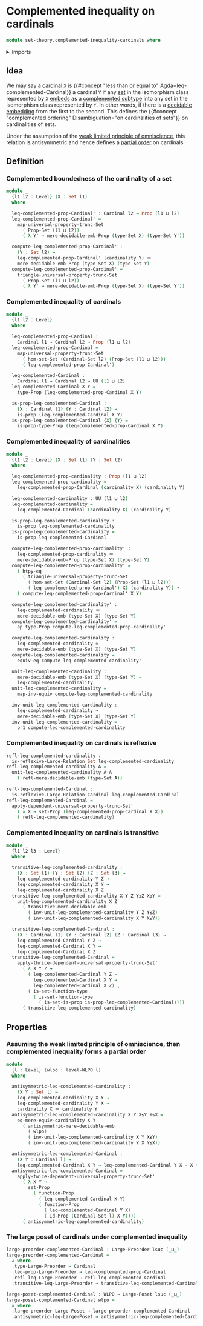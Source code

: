 # Complemented inequality on cardinals

```agda
module set-theory.complemented-inequality-cardinals where
```

<details><summary>Imports</summary>

```agda
open import foundation.action-on-identifications-functions
open import foundation.dependent-pair-types
open import foundation.equivalences
open import foundation.function-extensionality
open import foundation.identity-types
open import foundation.large-binary-relations
open import foundation.mere-decidable-embeddings
open import foundation.propositional-extensionality
open import foundation.propositions
open import foundation.set-truncations
open import foundation.sets
open import foundation.univalence
open import foundation.universe-levels
open import foundation.weak-limited-principle-of-omniscience

open import order-theory.large-posets
open import order-theory.large-preorders

open import set-theory.cardinals
open import set-theory.equality-cardinals
```

</details>

## Idea

We may say a [cardinal](set-theory.cardinals.md) `X` is
{{#concept "less than or equal to" Agda=leq-complemented-Cardinal}} a cardinal
`Y` if any [set](foundation-core.sets.md) in the isomorphism class represented
by `X` [embeds](foundation-core.embeddings.md) as a
[complemented subtype](foundation.decidable-subtypes.md) into any set in the
isomorphism class represented by `Y`. In other words, if there is a
[decidable embedding](foundation.decidable-embeddings.md) from the first to the
second. This defines the
{{#concept "complemented ordering" Disambiguation="on cardinalities of sets"}}
on cardinalities of sets.

Under the assumption of the
[weak limited principle of omniscience](foundation.weak-limited-principle-of-omniscience.md),
this relation is antisymmetric and hence defines a
[partial order](order-theory.posets.md) on cardinals.

## Definition

### Complemented boundedness of the cardinality of a set

```agda
module _
  {l1 l2 : Level} (X : Set l1)
  where

  leq-complemented-prop-Cardinal' : Cardinal l2 → Prop (l1 ⊔ l2)
  leq-complemented-prop-Cardinal' =
    map-universal-property-trunc-Set
      ( Prop-Set (l1 ⊔ l2))
      ( λ Y' → mere-decidable-emb-Prop (type-Set X) (type-Set Y'))

  compute-leq-complemented-prop-Cardinal' :
    (Y : Set l2) →
    leq-complemented-prop-Cardinal' (cardinality Y) ＝
    mere-decidable-emb-Prop (type-Set X) (type-Set Y)
  compute-leq-complemented-prop-Cardinal' =
    triangle-universal-property-trunc-Set
      ( Prop-Set (l1 ⊔ l2))
      ( λ Y' → mere-decidable-emb-Prop (type-Set X) (type-Set Y'))
```

### Complemented inequality of cardinals

```agda
module _
  {l1 l2 : Level}
  where

  leq-complemented-prop-Cardinal :
    Cardinal l1 → Cardinal l2 → Prop (l1 ⊔ l2)
  leq-complemented-prop-Cardinal =
    map-universal-property-trunc-Set
      ( hom-set-Set (Cardinal-Set l2) (Prop-Set (l1 ⊔ l2)))
      ( leq-complemented-prop-Cardinal')

  leq-complemented-Cardinal :
    Cardinal l1 → Cardinal l2 → UU (l1 ⊔ l2)
  leq-complemented-Cardinal X Y =
    type-Prop (leq-complemented-prop-Cardinal X Y)

  is-prop-leq-complemented-Cardinal :
    {X : Cardinal l1} {Y : Cardinal l2} →
    is-prop (leq-complemented-Cardinal X Y)
  is-prop-leq-complemented-Cardinal {X} {Y} =
    is-prop-type-Prop (leq-complemented-prop-Cardinal X Y)
```

### Complemented inequality of cardinalities

```agda
module _
  {l1 l2 : Level} (X : Set l1) (Y : Set l2)
  where

  leq-complemented-prop-cardinality : Prop (l1 ⊔ l2)
  leq-complemented-prop-cardinality =
    leq-complemented-prop-Cardinal (cardinality X) (cardinality Y)

  leq-complemented-cardinality : UU (l1 ⊔ l2)
  leq-complemented-cardinality =
    leq-complemented-Cardinal (cardinality X) (cardinality Y)

  is-prop-leq-complemented-cardinality :
    is-prop leq-complemented-cardinality
  is-prop-leq-complemented-cardinality =
    is-prop-leq-complemented-Cardinal

  compute-leq-complemented-prop-cardinality' :
    leq-complemented-prop-cardinality ＝
    mere-decidable-emb-Prop (type-Set X) (type-Set Y)
  compute-leq-complemented-prop-cardinality' =
    ( htpy-eq
      ( triangle-universal-property-trunc-Set
        ( hom-set-Set (Cardinal-Set l2) (Prop-Set (l1 ⊔ l2)))
        ( leq-complemented-prop-Cardinal') X) (cardinality Y)) ∙
    ( compute-leq-complemented-prop-Cardinal' X Y)

  compute-leq-complemented-cardinality' :
    leq-complemented-cardinality ＝
    mere-decidable-emb (type-Set X) (type-Set Y)
  compute-leq-complemented-cardinality' =
    ap type-Prop compute-leq-complemented-prop-cardinality'

  compute-leq-complemented-cardinality :
    leq-complemented-cardinality ≃
    mere-decidable-emb (type-Set X) (type-Set Y)
  compute-leq-complemented-cardinality =
    equiv-eq compute-leq-complemented-cardinality'

  unit-leq-complemented-cardinality :
    mere-decidable-emb (type-Set X) (type-Set Y) →
    leq-complemented-cardinality
  unit-leq-complemented-cardinality =
    map-inv-equiv compute-leq-complemented-cardinality

  inv-unit-leq-complemented-cardinality :
    leq-complemented-cardinality →
    mere-decidable-emb (type-Set X) (type-Set Y)
  inv-unit-leq-complemented-cardinality =
    pr1 compute-leq-complemented-cardinality
```

### Complemented inequality on cardinals is reflexive

```agda
refl-leq-complemented-cardinality :
  is-reflexive-Large-Relation Set leq-complemented-cardinality
refl-leq-complemented-cardinality A =
  unit-leq-complemented-cardinality A A
    ( refl-mere-decidable-emb (type-Set A))

refl-leq-complemented-Cardinal :
  is-reflexive-Large-Relation Cardinal leq-complemented-Cardinal
refl-leq-complemented-Cardinal =
  apply-dependent-universal-property-trunc-Set'
    ( λ X → set-Prop (leq-complemented-prop-Cardinal X X))
    ( refl-leq-complemented-cardinality)
```

### Complemented inequality on cardinals is transitive

```agda
module _
  {l1 l2 l3 : Level}
  where

  transitive-leq-complemented-cardinality :
    (X : Set l1) (Y : Set l2) (Z : Set l3) →
    leq-complemented-cardinality Y Z →
    leq-complemented-cardinality X Y →
    leq-complemented-cardinality X Z
  transitive-leq-complemented-cardinality X Y Z Y≤Z X≤Y =
    unit-leq-complemented-cardinality X Z
      ( transitive-mere-decidable-emb
        ( inv-unit-leq-complemented-cardinality Y Z Y≤Z)
        ( inv-unit-leq-complemented-cardinality X Y X≤Y))

  transitive-leq-complemented-Cardinal :
    (X : Cardinal l1) (Y : Cardinal l2) (Z : Cardinal l3) →
    leq-complemented-Cardinal Y Z →
    leq-complemented-Cardinal X Y →
    leq-complemented-Cardinal X Z
  transitive-leq-complemented-Cardinal =
    apply-thrice-dependent-universal-property-trunc-Set'
      ( λ X Y Z →
        ( leq-complemented-Cardinal Y Z →
          leq-complemented-Cardinal X Y →
          leq-complemented-Cardinal X Z) ,
        ( is-set-function-type
          ( is-set-function-type
            ( is-set-is-prop is-prop-leq-complemented-Cardinal))))
      ( transitive-leq-complemented-cardinality)
```

## Properties

### Assuming the weak limited principle of omniscience, then complemented inequality forms a partial order

```agda
module _
  {l : Level} (wlpo : level-WLPO l)
  where

  antisymmetric-leq-complemented-cardinality :
    (X Y : Set l) →
    leq-complemented-cardinality X Y →
    leq-complemented-cardinality Y X →
    cardinality X ＝ cardinality Y
  antisymmetric-leq-complemented-cardinality X Y X≤Y Y≤X =
    eq-mere-equiv-cardinality X Y
      ( antisymmetric-mere-decidable-emb
        ( wlpo)
        ( inv-unit-leq-complemented-cardinality X Y X≤Y)
        ( inv-unit-leq-complemented-cardinality Y X Y≤X))

  antisymmetric-leq-complemented-Cardinal :
    (X Y : Cardinal l) →
    leq-complemented-Cardinal X Y → leq-complemented-Cardinal Y X → X ＝ Y
  antisymmetric-leq-complemented-Cardinal =
    apply-twice-dependent-universal-property-trunc-Set'
      ( λ X Y →
        set-Prop
          ( function-Prop
            ( leq-complemented-Cardinal X Y)
            ( function-Prop
              ( leq-complemented-Cardinal Y X)
              ( Id-Prop (Cardinal-Set l) X Y))))
      ( antisymmetric-leq-complemented-cardinality)
```

### The large poset of cardinals under complemented inequality

```agda
large-preorder-complemented-Cardinal : Large-Preorder lsuc (_⊔_)
large-preorder-complemented-Cardinal =
  λ where
  .type-Large-Preorder → Cardinal
  .leq-prop-Large-Preorder → leq-complemented-prop-Cardinal
  .refl-leq-Large-Preorder → refl-leq-complemented-Cardinal
  .transitive-leq-Large-Preorder → transitive-leq-complemented-Cardinal

large-poset-complemented-Cardinal : WLPO → Large-Poset lsuc (_⊔_)
large-poset-complemented-Cardinal wlpo =
  λ where
  .large-preorder-Large-Poset → large-preorder-complemented-Cardinal
  .antisymmetric-leq-Large-Poset → antisymmetric-leq-complemented-Cardinal wlpo
```
